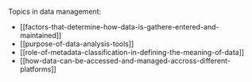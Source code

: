 Topics in data management:
- [[factors-that-determine-how-data-is-gathere-entered-and-maintained]]
- [[purpose-of-data-analysis-tools]]
- [[role-of-metadata-classification-in-defining-the-meaning-of-data]]
- [[how-data-can-be-accessed-and-managed-accross-different-platforms]]